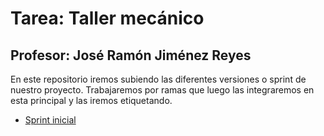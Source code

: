 # Tarea: Taller mecánico
## Profesor: José Ramón Jiménez Reyes

En este repositorio iremos subiendo las diferentes versiones o sprint de nuestro proyecto.
Trabajaremos por ramas que luego las integraremos en esta principal y las iremos etiquetando.

- [Sprint inicial](/tree/sprint_inicial)